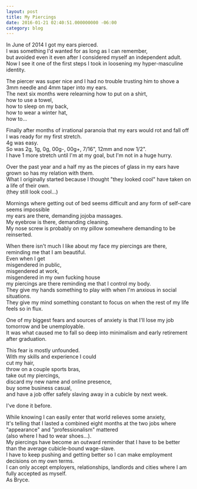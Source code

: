 ```yaml
---
layout: post
title: My Piercings
date: 2016-01-21 02:40:51.000000000 -06:00
category: blog
---
```


In June of 2014 I got my ears pierced.  
I was something I'd wanted for as long as I can remember,  
but avoided even it even after I considered myself an independent adult.  
Now I see it one of the first steps I took in loosening my hyper-masculine identity.  

The piercer was super nice and I had no trouble trusting him to shove a 3mm needle and 4mm taper into my ears.  
The next six months were relearning how to put on a shirt,   
how to use a towel,   
how to sleep on my back,   
how to wear a winter hat,   
how to...    

Finally after months of irrational paranoia that my ears would rot and fall off   
I was ready for my first stretch.   
4g was easy.   
So was 2g, 1g, 0g, 00g-, 00g+, 7/16", 12mm and now 1/2".  
I have 1 more stretch until I'm at my goal, but I'm not in a huge hurry.  

<!--more-->

Over the past year and a half my as the pieces of glass in my ears have grown so has my relation with them.  
What I originally started because I thought "they looked cool" have taken on a life of their own.   
(they still look cool...)   

Mornings where getting out of bed seems difficult and any form of self-care seems impossible   
my ears are there, demanding jojoba massages.  
My eyebrow is there, demanding cleaning.  
My nose screw is probably on my pillow somewhere demanding to be reinserted.  

When there isn't much I like about my face my piercings are there, reminding me that I am beautiful.  
Even when I get   
misgendered in public,  
misgendered at work,  
misgendered in my own fucking house   
my piercings are there reminding me that I control my body.  
They give my hands something to play with when I'm anxious in social situations.  
They give my mind something constant to focus on when the rest of my life feels so in flux.  

One of my biggest fears and sources of anxiety is that I'll lose my job tomorrow and be unemployable.  
It was what caused me to fall so deep into minimalism and early retirement after graduation.

This fear is mostly unfounded.  
With my skills and experience I could   
cut my hair,  
throw on a couple sports bras,  
take out my piercings,  
discard my new name and online presence,  
buy some business casual,  
and have a job offer safely slaving away in a cubicle by next week.  

I've done it before.

While knowing I can easily enter that world relieves some anxiety,   
It's telling that I lasted a combined eight months at the two jobs where "appearance" and "professionalism" mattered   
(also where I had to wear shoes...).  
My piercings have become an outward reminder that I have to be better than the average cubicle-bound wage-slave.    
I have to keep pushing and getting better so I can make employment decisions on my own terms.  
I can only accept employers, relationships, landlords and cities where I am fully accepted as myself.  
As Bryce.  
